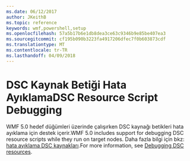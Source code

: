 ```yaml
---
ms.date: 06/12/2017
author: JKeithB
ms.topic: reference
keywords: wmf,powershell,setup
ms.openlocfilehash: 57a5b17b6e1db8dea3ce63c9346b9e85be407ea3
ms.sourcegitcommit: cf195b090b3223fa4917206dfec7f0b603873cdf
ms.translationtype: MT
ms.contentlocale: tr-TR
ms.lasthandoff: 04/09/2018
---
```

# <a name="dsc-resource-script-debugging"></a><span data-ttu-id="7aa6f-102">DSC Kaynak Betiği Hata Ayıklama</span><span class="sxs-lookup"><span data-stu-id="7aa6f-102">DSC Resource Script Debugging</span></span>

<span data-ttu-id="7aa6f-103">WMF 5.0 hedef düğümleri üzerinde çalışırken DSC kaynağı betikleri hata ayıklama için destek içerir.</span><span class="sxs-lookup"><span data-stu-id="7aa6f-103">WMF 5.0 includes support for debugging DSC resource scripts while they run on target nodes.</span></span>
<span data-ttu-id="7aa6f-104">Daha fazla bilgi için bkz: [hata ayıklama DSC kaynakları](https://msdn.microsoft.com/powershell/dsc/debugresource).</span><span class="sxs-lookup"><span data-stu-id="7aa6f-104">For more information, see [Debugging DSC resources](https://msdn.microsoft.com/powershell/dsc/debugresource).</span></span>